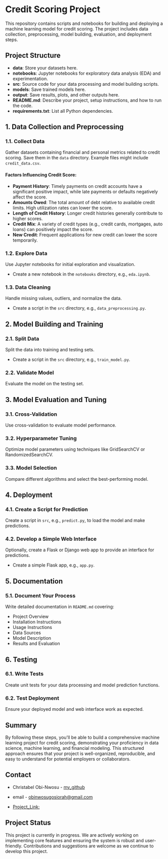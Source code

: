 # Credit Scoring Project

This repository contains scripts and notebooks for building and deploying a machine learning model for credit scoring. The project includes data collection, preprocessing, model building, evaluation, and deployment steps.

## Project Structure

- **data**: Store your datasets here.
- **notebooks**: Jupyter notebooks for exploratory data analysis (EDA) and experimentation.
- **src**: Source code for your data processing and model building scripts.
- **models**: Save trained models here.
- **output**: Save results, plots, and other outputs here.
- **README.md**: Describe your project, setup instructions, and how to run the code.
- **requirements.txt**: List all Python dependencies.

## 1. Data Collection and Preprocessing

### 1.1. Collect Data

Gather datasets containing financial and personal metrics related to credit scoring. Save them in the `data` directory. Example files might include `credit_data.csv`.

#### Factors Influencing Credit Score:

- **Payment History**: Timely payments on credit accounts have a significant positive impact, while late payments or defaults negatively affect the score.
- **Amounts Owed**: The total amount of debt relative to available credit limits. High utilization rates can lower the score.
- **Length of Credit History**: Longer credit histories generally contribute to higher scores.
- **Credit Mix**: A variety of credit types (e.g., credit cards, mortgages, auto loans) can positively impact the score.
- **New Credit**: Frequent applications for new credit can lower the score temporarily.

### 1.2. Explore Data

Use Jupyter notebooks for initial exploration and visualization.

- Create a new notebook in the `notebooks` directory, e.g., `eda.ipynb`.

### 1.3. Data Cleaning

Handle missing values, outliers, and normalize the data.

- Create a script in the `src` directory, e.g., `data_preprocessing.py`.

## 2. Model Building and Training

### 2.1. Split Data

Split the data into training and testing sets.

- Create a script in the `src` directory, e.g., `train_model.py`.

### 2.2. Validate Model

Evaluate the model on the testing set.

## 3. Model Evaluation and Tuning

### 3.1. Cross-Validation

Use cross-validation to evaluate model performance.

### 3.2. Hyperparameter Tuning

Optimize model parameters using techniques like GridSearchCV or RandomizedSearchCV.

### 3.3. Model Selection

Compare different algorithms and select the best-performing model.

## 4. Deployment

### 4.1. Create a Script for Prediction

Create a script in `src`, e.g., `predict.py`, to load the model and make predictions.

### 4.2. Develop a Simple Web Interface

Optionally, create a Flask or Django web app to provide an interface for predictions.

- Create a simple Flask app, e.g., `app.py`.

## 5. Documentation

### 5.1. Document Your Process

Write detailed documentation in `README.md` covering:

- Project Overview
- Installation Instructions
- Usage Instructions
- Data Sources
- Model Description
- Results and Evaluation

## 6. Testing

### 6.1. Write Tests

Create unit tests for your data processing and model prediction functions.

### 6.2. Test Deployment

Ensure your deployed model and web interface work as expected.

## Summary

By following these steps, you'll be able to build a comprehensive machine learning project for credit scoring, demonstrating your proficiency in data science, machine learning, and financial modeling. This structured approach ensures that your project is well-organized, reproducible, and easy to understand for potential employers or collaborators.

## Contact

- Christabel Obi-Nwosu - [my_github](https://github.com/Christabel091)

- email - obinwosugosiorah@gmail.com

- [Project_Link:](https://github.com/Christabel091/hospital-clinic-website)

## Project Status

This project is currently in progress. We are actively working on implementing core features and ensuring the system is robust and user-friendly. Contributions and suggestions are welcome as we continue to develop this project.
